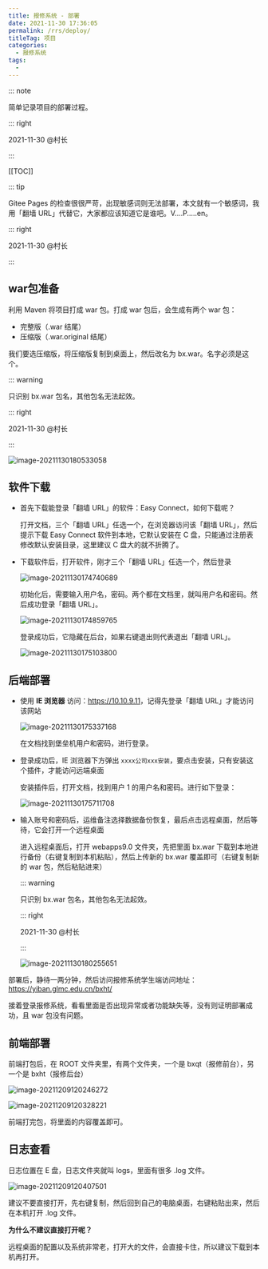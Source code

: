 ```yaml
---
title: 报修系统 - 部署
date: 2021-11-30 17:36:05
permalink: /rrs/deploy/
titleTag: 项目
categories:
  - 报修系统
tags:
  - 
---
```


::: note 

简单记录项目的部署过程。

::: right

2021-11-30 @村长

:::

[[TOC]]

::: tip 

Gitee Pages 的检查很很严苛，出现敏感词则无法部署，本文就有一个敏感词，我用「翻墙 URL」代替它，大家都应该知道它是谁吧。V....P.....en。

::: right

2021-11-30 @村长

:::

## war包准备

利用 Maven 将项目打成 war 包。打成 war 包后，会生成有两个 war 包：

- 完整版（.war 结尾）
- 压缩版（.war.original 结尾）

我们要选压缩版，将压缩版复制到桌面上，然后改名为 bx.war。名字必须是这个。

::: warning

只识别 bx.war 包名，其他包名无法起效。

::: right

2021-11-30 @村长

:::

![image-20211130180533058](https://cdn.jsdelivr.net/gh/Kele-Bingtang/static/img/%E9%A1%B9%E7%9B%AE/%E6%8A%A5%E4%BF%AE/20211130180542.png)

## 软件下载

- 首先下载能登录「翻墙 URL」的软件：Easy Connect，如何下载呢？

    打开文档，三个「翻墙 URL」任选一个，在浏览器访问该「翻墙 URL」，然后提示下载 Easy Connect 软件到本地，它默认安装在 C 盘，只能通过注册表修改默认安装目录，这里建议 C 盘大的就不折腾了。

- 下载软件后，打开软件，刚才三个「翻墙 URL」任选一个，然后登录

    ![image-20211130174740689](https://cdn.jsdelivr.net/gh/Kele-Bingtang/static/img/%E9%A1%B9%E7%9B%AE/%E6%8A%A5%E4%BF%AE/20211130174741.png)

    初始化后，需要输入用户名，密码。两个都在文档里，就叫用户名和密码。然后成功登录「翻墙 URL」。

    ![image-20211130174859765](https://cdn.jsdelivr.net/gh/Kele-Bingtang/static/img/%E9%A1%B9%E7%9B%AE/%E6%8A%A5%E4%BF%AE/20211130174901.png)

    登录成功后，它隐藏在后台，如果右键退出则代表退出「翻墙 URL」。

    ![image-20211130175103800](https://cdn.jsdelivr.net/gh/Kele-Bingtang/static/img/%E9%A1%B9%E7%9B%AE/%E6%8A%A5%E4%BF%AE/20211130175105.png)

## 后端部署

- 使用 **IE 浏览器** 访问：<https://10.10.9.11>，记得先登录「翻墙 URL」才能访问该网站

    ![image-20211130175337168](https://cdn.jsdelivr.net/gh/Kele-Bingtang/static/img/%E9%A1%B9%E7%9B%AE/%E6%8A%A5%E4%BF%AE/20211130175339.png)

    在文档找到堡垒机用户和密码，进行登录。

- 登录成功后，IE 浏览器下方弹出 `xxxx公司xxx安装`，要点击安装，只有安装这个插件，才能访问远端桌面

    安装插件后，打开文档，找到用户 1 的用户名和密码。进行如下登录：

    ![image-20211130175711708](https://cdn.jsdelivr.net/gh/Kele-Bingtang/static/img/%E9%A1%B9%E7%9B%AE/%E6%8A%A5%E4%BF%AE/20211130175714.png)

- 输入账号和密码后，运维备注选择数据备份恢复，最后点击远程桌面，然后等待，它会打开一个远程桌面

    进入远程桌面后，打开 webapps9.0 文件夹，先把里面 bx.war 下载到本地进行备份（右键复制到本机粘贴），然后上传新的 bx.war 覆盖即可（右键复制新的 war 包，然后粘贴进来）

    ::: warning

    只识别 bx.war 包名，其他包名无法起效。

    ::: right

    2021-11-30 @村长

    :::

    ![image-20211130180255651](https://cdn.jsdelivr.net/gh/Kele-Bingtang/static/img/%E9%A1%B9%E7%9B%AE/%E6%8A%A5%E4%BF%AE/20211130180300.png)

部署后，静待一两分钟，然后访问报修系统学生端访问地址：<https://yiban.glmc.edu.cn/bxht/>

接着登录报修系统，看看里面是否出现异常或者功能缺失等，没有则证明部署成功，且 war 包没有问题。



## 前端部署

前端打包后，在 ROOT 文件夹里，有两个文件夹，一个是 bxqt（报修前台），另一个是 bxht（报修后台）

![image-20211209120246272](https://cdn.jsdelivr.net/gh/Kele-Bingtang/static/img/%E9%A1%B9%E7%9B%AE/%E6%8A%A5%E4%BF%AE/20211209120659.png)

![image-20211209120328221](https://cdn.jsdelivr.net/gh/Kele-Bingtang/static/img/%E9%A1%B9%E7%9B%AE/%E6%8A%A5%E4%BF%AE/20211209120704.png)

前端打完包，将里面的内容覆盖即可。

## 日志查看

日志位置在 E 盘，日志文件夹就叫 logs，里面有很多 .log 文件。

![image-20211209120407501](https://cdn.jsdelivr.net/gh/Kele-Bingtang/static/img/%E9%A1%B9%E7%9B%AE/%E6%8A%A5%E4%BF%AE/20211209120720.png)

建议不要直接打开，先右键复制，然后回到自己的电脑桌面，右键粘贴出来，然后在本机打开 .log 文件。

**为什么不建议直接打开呢？**

远程桌面的配置以及系统非常老，打开大的文件，会直接卡住，所以建议下载到本机再打开。


